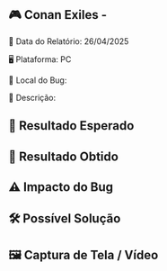 ## 🎮 Conan Exiles - 
📅 Data do Relatório: 26/04/2025

🖥️ Plataforma: PC

📍 Local do Bug: 

📝 Descrição:


## 🎯 Resultado Esperado 


## 🚨 Resultado Obtido 

## ⚠ Impacto do Bug 



## 🛠 Possível Solução 


## 🖼️ Captura de Tela / Vídeo 




